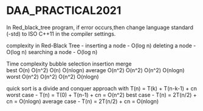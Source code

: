 # DAA_PRACTICAL2021
In Red_black_tree program, if error occurs,then change language standard (-std) to ISO C++11 in the compiler settings.


complexity in Red-Black Tree -
inserting a node - O(log n)
deleting a node - O(log n)
searching a node - O(log n)

Time complexity    bubble    selection   insertion   merge   
best                O(n)      O(n^2)      O(n)        O(nlogn)
average             O(n^2)    O(n^2)      O(n^2)      O(nlogn)
worst               O(n^2)    O(n^2)      O(n^2)      O(nlogn)


quick sort is a divide and conquer approach with  T(n) = T(k) + T(n-k-1) + cn
worst case -  T(n) = T(0) + T(n-1) + cn = O(n^2)
best case -   T(n) = 2T(n/2) + cn = O(nlogn)
average case - T(n) = 2T(n/2) + cn = O(nlogn)
